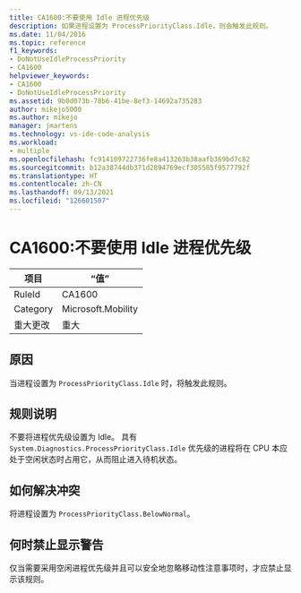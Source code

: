 ```yaml
---
title: CA1600:不要使用 Idle 进程优先级
description: 如果进程设置为 ProcessPriorityClass.Idle，则会触发此规则。
ms.date: 11/04/2016
ms.topic: reference
f1_keywords:
- DoNotUseIdleProcessPriority
- CA1600
helpviewer_keywords:
- CA1600
- DoNotUseIdleProcessPriority
ms.assetid: 9b0d073b-78b6-41be-8ef3-14692a735283
author: mikejo5000
ms.author: mikejo
manager: jmartens
ms.technology: vs-ide-code-analysis
ms.workload:
- multiple
ms.openlocfilehash: fc914109722736fe8a413263b38aafb369bd7c82
ms.sourcegitcommit: b12a38744db371d2894769ecf305585f9577792f
ms.translationtype: HT
ms.contentlocale: zh-CN
ms.lasthandoff: 09/13/2021
ms.locfileid: "126601507"
---
```

# <a name="ca1600-do-not-use-idle-process-priority"></a>CA1600:不要使用 Idle 进程优先级

|项目|“值”|
|-|-|
|RuleId|CA1600|
|Category|Microsoft.Mobility|
|重大更改|重大|

## <a name="cause"></a>原因
当进程设置为 `ProcessPriorityClass.Idle` 时，将触发此规则。

## <a name="rule-description"></a>规则说明
不要将进程优先级设置为 Idle。 具有 `System.Diagnostics.ProcessPriorityClass.Idle` 优先级的进程将在 CPU 本应处于空闲状态时占用它，从而阻止进入待机状态。

## <a name="how-to-fix-violations"></a>如何解决冲突
将进程设置为 `ProcessPriorityClass.BelowNormal`。

## <a name="when-to-suppress-warnings"></a>何时禁止显示警告
仅当需要采用空闲进程优先级并且可以安全地忽略移动性注意事项时，才应禁止显示该规则。
